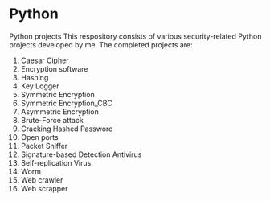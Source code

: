 # Python
Python projects
This respository consists of various security-related Python projects developed by me.
The completed projects are:
1. Caesar Cipher
2. Encryption software
3. Hashing
4. Key Logger
5. Symmetric Encryption
6. Symmetric Encryption_CBC
7. Asymmetric Encryption
8. Brute-Force attack
9. Cracking Hashed Password
10. Open ports
11. Packet Sniffer
12. Signature-based Detection Antivirus
13. Self-replication Virus
14. Worm
15. Web crawler
16. Web scrapper
